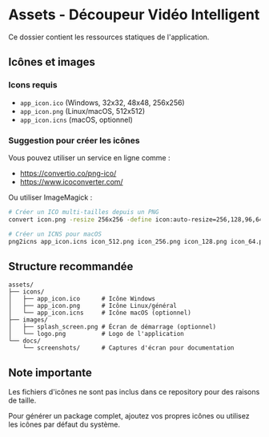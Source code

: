 # Assets - Découpeur Vidéo Intelligent

Ce dossier contient les ressources statiques de l'application.

## Icônes et images

### Icons requis
- `app_icon.ico` (Windows, 32x32, 48x48, 256x256)
- `app_icon.png` (Linux/macOS, 512x512)
- `app_icon.icns` (macOS, optionnel)

### Suggestion pour créer les icônes
Vous pouvez utiliser un service en ligne comme :
- https://convertio.co/png-ico/
- https://www.icoconverter.com/

Ou utiliser ImageMagick :
```bash
# Créer un ICO multi-tailles depuis un PNG
convert icon.png -resize 256x256 -define icon:auto-resize=256,128,96,64,48,32,16 app_icon.ico

# Créer un ICNS pour macOS
png2icns app_icon.icns icon_512.png icon_256.png icon_128.png icon_64.png icon_32.png icon_16.png
```

## Structure recommandée
```
assets/
├── icons/
│   ├── app_icon.ico      # Icône Windows
│   ├── app_icon.png      # Icône Linux/général
│   └── app_icon.icns     # Icône macOS (optionnel)
├── images/
│   ├── splash_screen.png # Écran de démarrage (optionnel)
│   └── logo.png          # Logo de l'application
└── docs/
    └── screenshots/      # Captures d'écran pour documentation
```

## Note importante
Les fichiers d'icônes ne sont pas inclus dans ce repository pour des raisons de taille.

Pour générer un package complet, ajoutez vos propres icônes ou utilisez les icônes par défaut du système.